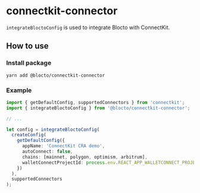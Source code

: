 # connectkit-connector

`integrateBloctoConfig` is used to integrate Blocto with ConnectKit.

## How to use

### Install package

```
yarn add @blocto/connectkit-connector
```

### Example

```typescript
import { getDefaultConfig, supportedConnectors } from 'connectkit';
import { integrateBloctoConfig } from '@blocto/connectkit-connector';

// ...

let config = integrateBloctoConfig(
  createConfig(
    getDefaultConfig({
      appName: 'ConnectKit CRA demo',
      autoConnect: false,
      chains: [mainnet, polygon, optimism, arbitrum],
      walletConnectProjectId: process.env.REACT_APP_WALLETCONNECT_PROJECT_ID!,
    })
  ),
  supportedConnectors
);
```